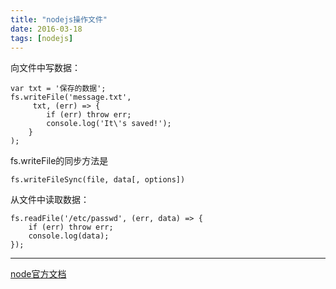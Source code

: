 ```yaml
---
title: "nodejs操作文件"
date: 2016-03-18
tags: [nodejs] 
---
```

向文件中写数据：

	var txt = '保存的数据';
	fs.writeFile('message.txt', 	
		 txt, (err) => {
			if (err) throw err;
			console.log('It\'s saved!');
		}
	);
	
fs.writeFile的同步方法是

	fs.writeFileSync(file, data[, options])

从文件中读取数据：
	
	fs.readFile('/etc/passwd', (err, data) => {
		if (err) throw err;
		console.log(data);
	});

-----------------
[node官方文档](https://nodejs.org/dist/latest-v5.x/docs/api/fs.html#fs_fs_writefile_file_data_options_callback) 